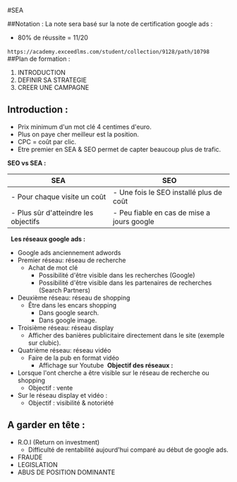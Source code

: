 #SEA

##Notation : 
La note sera basé sur la note de certification google ads : 
- 80% de réussite = 11/20

`https://academy.exceedlms.com/student/collection/9128/path/10798`
​
##Plan de formation :
1. INTRODUCTION
2. DEFINIR SA STRATEGIE
3. CREER UNE CAMPAGNE
​
​
## Introduction :  
- Prix minimum d'un mot clé 4 centimes d'euro. 
- Plus on paye cher meilleur est la position. 
- CPC = coût par clic.
- Etre premier en SEA & SEO permet de capter beaucoup plus de trafic.
​

**SEO vs SEA :** 
​

|SEA|SEO|
|---|---|
|- Pour chaque visite un coût|- Une fois le SEO installé plus de coût |
|- Plus sûr d'atteindre les objectifs|- Peu fiable en cas de mise a jours google|
​
​
**Les réseaux google ads :**
​
- Google ads anciennement adwords
- Premier réseau: réseau de recherche 
    - Achat de mot clé
        - Possibilité d'être visible dans les recherches (Google)
        - Possibilité d'être visible dans les partenaires de recherches (Search Partners)
- Deuxième réseau: réseau de shopping
    - Être dans les encars shopping 
        - Dans google search. 
        - Dans google image.
- Troisième réseau: réseau display 
    - Afficher des banières publicitaire directement dans le site (exemple sur clubic).
- Quatrième réseau: réseau vidéo
    - Faire de la pub en format vidéo
        - Affichage sur Youtube
​
**Objectif des réseaux :**
- Lorsque l'ont cherche a être visible sur le réseau de recherche ou shopping 
    - Objectif : vente
- Sur le réseau display et vidéo :
    - Objectif : visibilité & notoriété
    
## A garder en tête :
- R.O.I (Return on investment)
    - Difficulté de rentabilité aujourd'hui comparé au début de google ads.
- FRAUDE
- LEGISLATION
- ABUS DE POSITION DOMINANTE